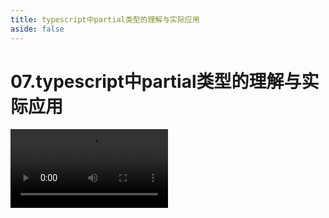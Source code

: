 ```yaml
---
title: typescript中partial类型的理解与实际应用
aside: false
---
```


# 07.typescript中partial类型的理解与实际应用

<video autoplay src="http://qn.chinavanes.com/interview/typescript-interview/07.typescript中partial类型的理解与实际应用.mp4" controls controlsList="nodownload" width="50%"/>


